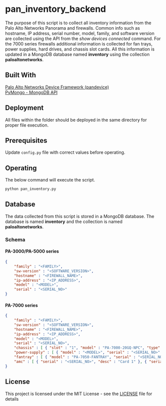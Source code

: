 # pan_inventory_backend

The purpose of this script is to collect all inventory information from the Palo Alto Networks Panorama and firewalls. Common info such as hostname, IP address, serial number, model, family, and software version are collected using the API from the _show devices connected_ command. For the 7000 series firewalls additional information is collected for fan trays, power supplies, hard drives, and chassis slot cards. All this information is updated in a MongoDB database named __inventory__ using the collection __paloaltonetworks__.

## Built With

[Palo Alto Networks Device Framework (pandevice)](https://github.com/PaloAltoNetworks/pandevice)\
[PyMongo - MongoDB API](https://api.mongodb.com/python/current/)

## Deployment

All files within the folder should be deployed in the same directory for proper file execution.

## Prerequisites

Update `config.py` file with correct values before operating.

## Operating

The below command will execute the script.

```bash
python pan_inventory.py
```

## Database

The data collected from this script is stored in a MongoDB database. The database is named __inventory__ and the collection is named __paloaltonetworks__.

### Schema

#### PA-3000/PA-5000 series

```json
{
    "family" : "<FAMILY>",
    "sw-version" : "<SOFTWARE_VERSION>",
    "hostname" : "<FIREWALL_NAME>",
    "ip-address" : "<IP_ADDRESS>",
    "model" : "<MODEL>",
    "serial" : "<SERIAL_NO>"
}
```

#### PA-7000 series

```json
{
    "family" : "<FAMILY>",
    "sw-version" : "<SOFTWARE_VERSION>",
    "hostname" : "<FIREWALL_NAME>",
    "ip-address" : "<IP_ADDRESS>",
    "model" : "<MODEL>",
    "serial" : "<SERIAL_NO>",
    "chassis" : [ { "slot" : "1", "model" : "PA-7000-20GQ-NPC", "type" : "20GQ", "serial" : "<SERIAL_NO>" }, { "slot" : "4", "model" : "PA-7050-SMC", "type" : "SwitchManagement", "serial" : "<SERIAL_NO>" }, { "slot" : "8", "model" : "PA-7000-LPC", "type" : "LogProcessor", "serial" : "<SERIAL_NO>" } ],
    "power-supply" : [ { "model" : "<MODEL>", "serial" : "<SERIAL_NO>", "desc" : "Power Supply #1" }, { "model" : "<MODEL>", "serial" : "<SERIAL_NO>", "desc" : "Power Supply #2" }, { "model" : "<MODEL>", "serial" : "<SERIAL_NO>", "desc" : "Power Supply #3" }, { "model" : "<MODEL>", "serial" : "<SERIAL_NO>", "desc" : "Power Supply #4" } ],
    "fantray" : [ { "model" : "PA-7050-FANTRAY", "serial" : "<SERIAL_NO>", "desc" : "Fan Tray #1 (Left)" }, { "model" : "PA-7050-FANTRAY", "serial" : "<SERIAL_NO>", "desc" : "Fan Tray #2 (Right)" } ],
    "amc" : [ { "serial" : "<SERIAL_NO>", "desc" : "Card 1" }, { "serial" : "<SERIAL_NO>", "desc" : "Card 2" }, { "serial" : "<SERIAL_NO>", "desc" : "Card 3" }, { "serial" : "<SERIAL_NO>", "desc" : "Card 4" } ]
}
```

## License

This project is licensed under the MIT License - see the [LICENSE](LICENSE) file for details
